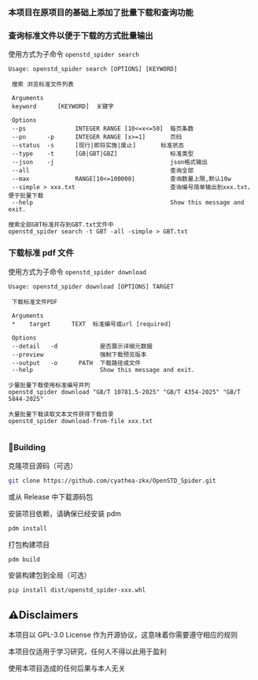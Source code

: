 ### 本项目在原项目的基础上添加了批量下载和查询功能
### 查询标准文件以便于下载的方式批量输出
使用方式为子命令 `openstd_spider search`

```
Usage: openstd_spider search [OPTIONS] [KEYWORD]

 搜索 浏览标准文件列表

 Arguments
 keyword      [KEYWORD]  关键字

 Options
 --ps              INTEGER RANGE [10<=x<=50]  每页条数
 --pn      -p      INTEGER RANGE [x>=1]       页码
 --status  -s      [现行|即将实施|废止]       标准状态
 --type    -t      [GB|GBT|GBZ]               标准类型
 --json    -j                                 json格式输出
 --all                                        查询全部
 --max             RANGE[10<=100000]          查询数量上限,默认10w
 --simple > xxx.txt                           查询编号简单输出到xxx.txt，便于批量下载
 --help                                       Show this message and exit.

搜索全部GBT标准并存到GBT.txt文件中
openstd_spider search -t GBT -all -simple > GBT.txt

```


### 下载标准 pdf 文件

使用方式为子命令 `openstd_spider download`

```
Usage: openstd_spider download [OPTIONS] TARGET

 下载标准文件PDF

 Arguments
 *    target      TEXT  标准编号或url [required]

 Options
 --detail   -d            是否展示详细元数据
 --preview                强制下载预览版本
 --output   -o      PATH  下载路径或文件
 --help                   Show this message and exit.

少量批量下载使用标准编号并列
openstd_spider download "GB/T 10781.5-2025" "GB/T 4354-2025" "GB/T 5844-2025"

大量批量下载读取文本文件获得下载目录
openstd_spider download-from-file xxx.txt
```

```bash

```
### 🔨Building

克隆项目源码（可选）

```bash
git clone https://github.com/cyathea-zkx/OpenSTD_Spider.git
```

或从 Release 中下载源码包

安装项目依赖，请确保已经安装 pdm

```bash
pdm install
```

打包构建项目

```bash
pdm build
```

安装构建包到全局（可选）

```bash
pip install dist/openstd_spider-xxx.whl
```


## ⚠️Disclaimers

本项目以 GPL-3.0 License 作为开源协议，这意味着你需要遵守相应的规则

本项目仅适用于学习研究，任何人不得以此用于盈利

使用本项目造成的任何后果与本人无关
